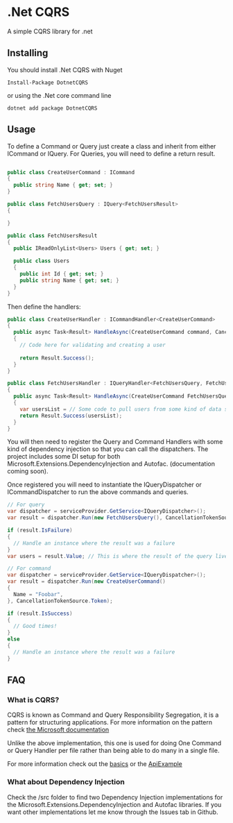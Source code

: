 # .Net CQRS

A simple CQRS library for .net

## Installing

You should install .Net CQRS with Nuget

`Install-Package DotnetCQRS`

or using the .Net core command line

`dotnet add package DotnetCQRS`

## Usage

To define a Command or Query just create a class and inherit from either ICommand or IQuery. For Queries, you will need
to define a return result.

```csharp

public class CreateUserCommand : ICommand
{
  public string Name { get; set; }
}

public class FetchUsersQuery : IQuery<FetchUsersResult>
{

}

public class FetchUsersResult
{
  public IReadOnlyList<Users> Users { get; set; }

  public class Users
  {
    public int Id { get; set; }
    public string Name { get; set; }
  }
}
```

Then define the handlers:

```csharp
public class CreateUserHandler : ICommandHandler<CreateUserCommand>
{
  public async Task<Result> HandleAsync(CreateUserCommand command, CancellationToken cancellationToken)
  {
    // Code here for validating and creating a user
    
    return Result.Success();
  }
}

public class FetchUsersHandler : IQueryHandler<FetchUsersQuery, FetchUsersResult>
{
  public async Task<Result> HandleAsync(CreateUserCommand FetchUsersQuery, CancellationToken cancellationToken)
  {
    var usersList = // Some code to pull users from some kind of data store
    return Result.Success(usersList);
  }
}
```

You will then need to register the Query and Command Handlers with some kind of dependency injection so that you can
call the dispatchers. The project includes some DI setup for both Microsoft.Extensions.DependencyInjection and
Autofac. (documentation coming soon).

Once registered you will need to instantiate the IQueryDispatcher or ICommandDispatcher to run the above commands and
queries.

```csharp
// For query
var dispatcher = serviceProvider.GetService<IQueryDispatcher>();
var result = dispatcher.Run(new FetchUsersQuery(), CancellationTokenSource.Token);

if (result.IsFailure)
{
  // Handle an instance where the result was a failure
}
var users = result.Value; // This is where the result of the query lives

// For command
var dispatcher = serviceProvider.GetService<IQueryDispatcher>();
var result = dispatcher.Run(new CreateUserCommand()
{
  Name = "Foobar",
}, CancellationTokenSource.Token);

if (result.IsSuccess)
{
  // Good times!
}
else
{
  // Handle an instance where the result was a failure
}

```

## FAQ

### What is CQRS?

CQRS is known as Command and Query Responsibility Segregation, it is a pattern for structuring applications. For more
information on the pattern
check [the Microsoft documentation](https://docs.microsoft.com/en-us/azure/architecture/patterns/cqrs)

Unlike the above implementation, this one is used for doing One Command or Query Handler per file rather than being able
to do many in a single file.

For more information check out the [basics](docs/Basics.md) or the [ApiExample](examples/ApiExample/Readme.md)

### What about Dependency Injection

Check the /src folder to find two Dependency Injection implementations for the Microsoft.Extensions.DependencyInjection
and Autofac libraries. If you want other implementations let me know through the Issues tab in Github.
